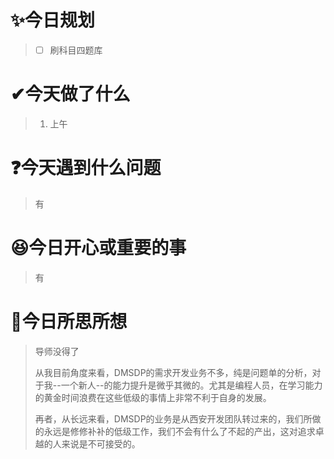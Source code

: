 # ✨今日规划

> - [ ] 刷科目四题库

# ✔今天做了什么

> 1. 上午

# ❓今天遇到什么问题

> 有

# 😆今日开心或重要的事

> 有

# 🤔今日所思所想

> 导师没得了
>
> 从我目前角度来看，DMSDP的需求开发业务不多，纯是问题单的分析，对于我--一个新人--的能力提升是微乎其微的。尤其是编程人员，在学习能力的黄金时间浪费在这些低级的事情上非常不利于自身的发展。
>
> 再者，从长远来看，DMSDP的业务是从西安开发团队转过来的，我们所做的永远是修修补补的低级工作，我们不会有什么了不起的产出，这对追求卓越的人来说是不可接受的。
